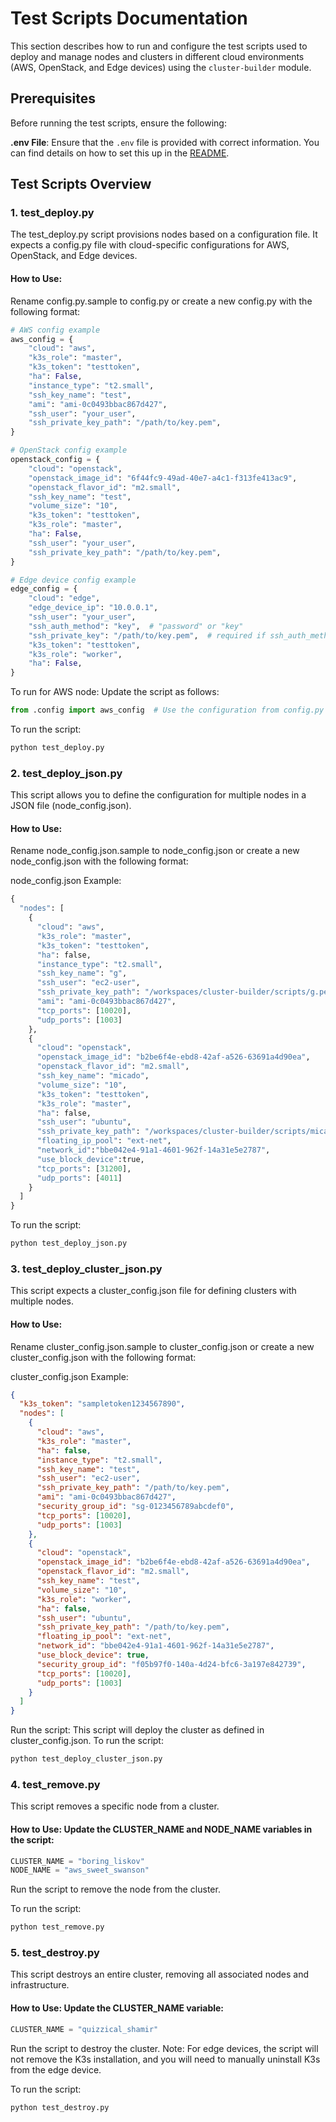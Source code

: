 # Test Scripts Documentation

This section describes how to run and configure the test scripts used to deploy and manage nodes and clusters in different cloud environments (AWS, OpenStack, and Edge devices) using the `cluster-builder` module.

## Prerequisites

Before running the test scripts, ensure the following:

 **.env File**: Ensure that the `.env` file is provided with correct information. You can find details on how to set this up in the [README](README.md).

## Test Scripts Overview

### 1. test_deploy.py

The test_deploy.py script provisions nodes based on a configuration file. It expects a config.py file with cloud-specific configurations for AWS, OpenStack, and Edge devices.

#### How to Use:
Rename config.py.sample to config.py or create a new config.py with the following format:

```python
# AWS config example
aws_config = {
    "cloud": "aws",
    "k3s_role": "master",
    "k3s_token": "testtoken",
    "ha": False,
    "instance_type": "t2.small",
    "ssh_key_name": "test",
    "ami": "ami-0c0493bbac867d427",
    "ssh_user": "your_user",
    "ssh_private_key_path": "/path/to/key.pem",
}

# OpenStack config example
openstack_config = {
    "cloud": "openstack",
    "openstack_image_id": "6f44fc9-49ad-40e7-a4c1-f313fe413ac9",
    "openstack_flavor_id": "m2.small",
    "ssh_key_name": "test",
    "volume_size": "10",
    "k3s_token": "testtoken",
    "k3s_role": "master",
    "ha": False,
    "ssh_user": "your_user",
    "ssh_private_key_path": "/path/to/key.pem",
}

# Edge device config example
edge_config = {
    "cloud": "edge",
    "edge_device_ip": "10.0.0.1",
    "ssh_user": "your_user",
    "ssh_auth_method": "key",  # "password" or "key"
    "ssh_private_key": "/path/to/key.pem",  # required if ssh_auth_method == "key"
    "k3s_token": "testtoken",
    "k3s_role": "worker",
    "ha": False,
}
```

To run for AWS node: Update the script as follows:

```python
from .config import aws_config  # Use the configuration from config.py
```

To run the script: 

```python
python test_deploy.py
```

### 2. test_deploy_json.py
This script allows you to define the configuration for multiple nodes in a JSON file (node_config.json).

#### How to Use:
Rename node_config.json.sample to node_config.json or create a new node_config.json with the following format:

node_config.json Example:
```python
{
  "nodes": [
    {
      "cloud": "aws",
      "k3s_role": "master",
      "k3s_token": "testtoken",
      "ha": false,
      "instance_type": "t2.small",
      "ssh_key_name": "g",
      "ssh_user": "ec2-user",
      "ssh_private_key_path": "/workspaces/cluster-builder/scripts/g.pem",
      "ami": "ami-0c0493bbac867d427",
      "tcp_ports": [10020],
      "udp_ports": [1003]
    },
    {
      "cloud": "openstack",
      "openstack_image_id": "b2be6f4e-ebd8-42af-a526-63691a4d90ea",
      "openstack_flavor_id": "m2.small",
      "ssh_key_name": "micado",
      "volume_size": "10",
      "k3s_token": "testtoken",
      "k3s_role": "master",
      "ha": false,
      "ssh_user": "ubuntu",
      "ssh_private_key_path": "/workspaces/cluster-builder/scripts/micado.pem",
      "floating_ip_pool": "ext-net",
      "network_id":"bbe042e4-91a1-4601-962f-14a31e5e2787",
      "use_block_device":true,
      "tcp_ports": [31200],
      "udp_ports": [4011]
    }
  ]
}
```

To run the script: 

```python
python test_deploy_json.py
```

### 3. test_deploy_cluster_json.py
This script expects a cluster_config.json file for defining clusters with multiple nodes.

#### How to Use:
Rename cluster_config.json.sample to cluster_config.json or create a new cluster_config.json with the following format:

cluster_config.json Example:

```json
{
  "k3s_token": "sampletoken1234567890",
  "nodes": [
    {
      "cloud": "aws",
      "k3s_role": "master",
      "ha": false,
      "instance_type": "t2.small",
      "ssh_key_name": "test",
      "ssh_user": "ec2-user",
      "ssh_private_key_path": "/path/to/key.pem",
      "ami": "ami-0c0493bbac867d427",
      "security_group_id": "sg-0123456789abcdef0",
      "tcp_ports": [10020],
      "udp_ports": [1003]
    },
    {
      "cloud": "openstack",
      "openstack_image_id": "b2be6f4e-ebd8-42af-a526-63691a4d90ea",
      "openstack_flavor_id": "m2.small",
      "ssh_key_name": "test",
      "volume_size": "10",
      "k3s_role": "worker",
      "ha": false,
      "ssh_user": "ubuntu",
      "ssh_private_key_path": "/path/to/key.pem",
      "floating_ip_pool": "ext-net",
      "network_id": "bbe042e4-91a1-4601-962f-14a31e5e2787",
      "use_block_device": true,
      "security_group_id": "f05b97f0-140a-4d24-bfc6-3a197e842739",
      "tcp_ports": [10020],
      "udp_ports": [1003]
    }
  ]
}
```

Run the script: This script will deploy the cluster as defined in cluster_config.json.
To run the script: 

```python
python test_deploy_cluster_json.py
```

### 4. test_remove.py
This script removes a specific node from a cluster.

#### How to Use: Update the CLUSTER_NAME and NODE_NAME variables in the script:

```python
CLUSTER_NAME = "boring_liskov"
NODE_NAME = "aws_sweet_swanson"
```
Run the script to remove the node from the cluster.

To run the script: 

```python
python test_remove.py
```

### 5. test_destroy.py
This script destroys an entire cluster, removing all associated nodes and infrastructure.

#### How to Use: Update the CLUSTER_NAME variable:

```python
CLUSTER_NAME = "quizzical_shamir"
```
Run the script to destroy the cluster. Note: For edge devices, the script will not remove the K3s installation, and you will need to manually uninstall K3s from the edge device.

To run the script: 

```python
python test_destroy.py
```
